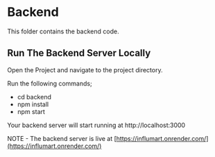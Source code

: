 # Backend

This folder contains the backend code.

## Run The Backend Server Locally
Open the Project and navigate to the project directory.

Run the following commands;
- cd backend
- npm install
- npm start

Your backend server will start running at http://localhost:3000

NOTE - The backend server is live at [https://influmart.onrender.com/](https://influmart.onrender.com/)
